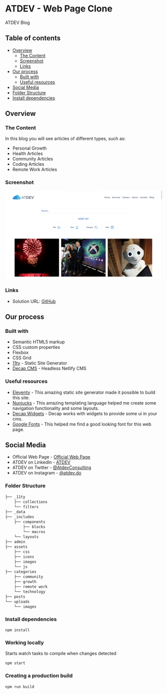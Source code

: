 <!-- @format -->

# ATDEV - Web Page Clone

ATDEV Blog

## Table of contents

- [Overview](#overview)
  - [The Content](#the-content)
  - [Screenshot](#screenshot)
  - [Links](#links)
- [Our process](#our-process)
  - [Built with](#built-with)
  - [Useful resources](#useful-resources)
- [Social Media](#social-media)
- [Folder Structure](#folder-structure)
- [Install dependencies](#install-dependencies)

## Overview

### The Content

In this blog you will see articles of different types, such as:

- Personal Growth
- Health Articles
- Community Articles
- Coding Articles
- Remote Work Articles

### Screenshot

![Home](/assets/images/blog-home.png)

### Links

- Solution URL: [GitHub](https://github.com/atdevdo/atdev_site_blog)

## Our process

### Built with

- Semantic HTML5 markup
- CSS custom properties
- Flexbox
- CSS Grid
- [11ty](https://www.11ty.dev/) - Static Site Generator
- [Decap CMS](https://decapcms.org/docs/intro/) - Headless Netlify CMS

### Useful resources

- [Eleventy](https://www.11ty.dev/docs/) - This amazing static site generator made it possible to build this site.
- [Nunjucks](https://www.11ty.dev/docs/languages/nunjucks/) - This amazing templating language helped me create some navigation functionality and some layouts.
- [Decap Widgets](https://decapcms.org/docs/widgets/) - Decap works with widgets to provide some ui in your cms.
- [Google Fonts](https://fonts.google.com/) - This helped me find a good looking font for this web page.

## Social Media

- Official Web Page - [Official Web Page](https://atdev.do/)
- ATDEV on LinkedIn - [ATDEV](https://www.linkedin.com/company/atdev/about/)
- ATDEV on Twitter - [@AtdevConsulting](https://twitter.com/AtdevConsulting)
- ATDEV on Instagram - [@atdev.do](https://www.instagram.com/atdev.do/)

### Folder Structure

```.
├── _11ty
    ├── collections
    └── filters
├── _data
├── _includes
    ├── components
        ├── blocks
        └── macros
    └── layouts
├── admin
├── assets
    ├── css
    ├── icons
    ├── images
    └── js
├── categories
    ├── community
    ├── growth
    ├── remote work
    └── technology
├── posts
└── uploads
    └── images
```

### Install dependencies

```.
npm install
```

### Working locally

Starts watch tasks to compile when changes detected

```.
npm start
```

### Creating a production build

```.
npm run build
```
